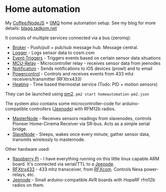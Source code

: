 Home automation
===============

My [Coffee/NodeJS][nodejs] + [0MQ][zeromq] home automation setup.
See my blog for more details: [blagg.tadkom.net][blagg]

It consists of multiple services connected via a bus (zeromq):

 - [Broker][broker] - Push/pull + pub/sub message hub. Message central.
 - [Logger][logger] - Logs sensor data to cosm.com
 - [Event-Triggers][triggers] - Triggers events based on certain sensor data situations
 - [MCU-Relay][mcurelay] - Microcontroller relay - receives sensor data from jeenodes
 - [Notification][notification] - Sends notifications to iOS devices (prowl) and to email
 - [Powercontrol][powercontrol] - Controls and receives events from 433 mhz receivers/transmitter (RFXtrx433)
 - [Heating][heating] - Time based thermostat service (Todo: PID + motion sensors)

They can be launched using [pm2](https://npmjs.org/package/pm2). `pm2 start homeautomation-pm2.json`

The system also contains some microcontroller-code for arduino-compatible controllers ([Jeenode][jeenode]) with RFM12b radios.

 - [MasterNode][masternode] - Receives sensors readings from slavenodes, controls Pioneer Home-Cinema Receiver via SR-bus. Acts as a simple serial bridge.
 - [SlaveNode][slavenode] - Sleeps, wakes once every minute, gather sensor data, transmits wirelessly to masternode.

Other hardware used:

 - [Raspberry Pi][raspberry] - I have everything running on this little linux capable ARM board. It's connected via serial/TTL to a [Jeenode][jeenode].
 - [RFXtrx433][rfxcom] - 433 mhz transceiver, from [RFXcom][rfxcom]. Controls Nexa power-relays, etc.
 - [Jeenode][jeenode] - Small arduino-compatible AVR boards with HopeRF rfm12b radios on them.

[nodejs]:http://nodejs.org/
[zeromq]:http://www.zeromq.org/
[rfxcom]:http://www.rfxcom.com/store/Transceivers/12103
[jeenode]:http://jeelabs.com/products/jeenode
[masternode]:https://github.com/stianeikeland/homeautomation/tree/master/microcontroller/masternode
[slavenode]:https://github.com/stianeikeland/homeautomation/tree/master/microcontroller/slavenode
[broker]:https://github.com/stianeikeland/homeautomation/tree/master/broker
[mcurelay]:https://github.com/stianeikeland/homeautomation/tree/master/services/mcu-relay
[heating]:https://github.com/stianeikeland/homeautomation/tree/master/services/heating
[powercontrol]:https://github.com/stianeikeland/homeautomation/tree/master/services/powercontrol
[notification]:https://github.com/stianeikeland/homeautomation/tree/master/services/notification
[logger]:https://github.com/stianeikeland/homeautomation/tree/master/services/logger
[triggers]:https://github.com/stianeikeland/homeautomation/tree/master/services/event-triggers
[raspberry]:http://raspberrypi.org/
[blagg]:http://blagg.tadkom.net/tag/homeautomation/
